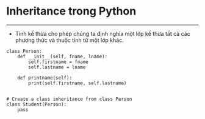 # Inheritance trong Python
---
- Tính kế thừa cho phép chúng ta định nghĩa một lớp kế thừa tất cả các phương thức và thuộc tính từ một lớp khác.
```
class Person:
    def __init__(self, fname, lname):
        self.firstname = fname
        self.lastname = lname

    def printname(self):
        print(self.firstname, self.lastname)


# Create a class inheritance from class Person 
class Student(Person):
    pass
```